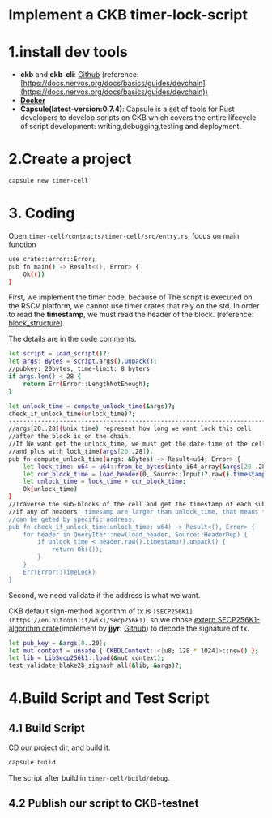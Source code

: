 # Implement a CKB timer-lock-script

# 1.install dev tools

- **ckb** and **ckb-cli**: [Github](https://github.com/nervosnetwork/ckb/releases) (reference: [https://docs.nervos.org/docs/basics/guides/devchain](https://docs.nervos.org/docs/basics/guides/devchain))
- **[Docker](https://docs.docker.com/get-docker/)**
- **Capsule(latest-version:0.7.4)**: Capsule is a set of tools for Rust developers to develop scripts on CKB which covers the entire lifecycle of script development: writing,debugging,testing and deployment.

# 2.Create a project

```bash
capsule new timer-cell
```

# 3. Coding

Open `timer-cell/contracts/timer-cell/src/entry.rs`, focus on main function

```bash
use crate::error::Error;
pub fn main() -> Result<(), Error> {
    Ok(())
}
```

First, we implement the timer code, because of The script is executed on the RSCV platform, we cannot use timer crates that rely on the std. In order to read the **timestamp**, we must read the header of the block. (reference: [block_structure](https://github.com/nervosnetwork/rfcs/blob/master/rfcs/0027-block-structure/0027-block-structure.md)).

The details are in the code comments.

```bash
let script = load_script()?;
let args: Bytes = script.args().unpack();
//pubkey: 20bytes, time-limit: 8 byters
if args.len() < 28 {
    return Err(Error::LengthNotEnough);
}

let unlock_time = compute_unlock_time(&args)?;
check_if_unlock_time(unlock_time)?;
------------------------------------------------------------------------------------
//args[20..28](Unix time) represent how long we want lock this cell 
//after the block is on the chain.
//If We want get the unlock_time, we must get the date-time of the cell
//and plus with lock_time(args[20..28]).
pub fn compute_unlock_time(args: &Bytes) -> Result<u64, Error> {
    let lock_time: u64 = u64::from_be_bytes(into_i64_array(&args[20..28])?);
    let cur_block_time = load_header(0, Source::Input)?.raw().timestamp().unpack();
    let unlock_time = lock_time + cur_block_time;
    Ok(unlock_time)
}
//Traverse the sub-blocks of the cell and get the timestamp of each sub-block.
//if any of headers' timesamp are larger than unlock_time, that means the cell
//can be geted by specific address.
pub fn check_if_unlock_time(unlock_time: u64) -> Result<(), Error> {
    for header in QueryIter::new(load_header, Source::HeaderDep) {
        if unlock_time < header.raw().timestamp().unpack() {
            return Ok(());
        }
    }
    Err(Error::TimeLock)
}
```

Second, we need validate if the address is what we want.

CKB default sign-method algorithm of tx is `[SECP256K1](https://en.bitcoin.it/wiki/Secp256k1)`, so we chose [extern SECP256K1-algorithm crate](https://github.com/jjyr/ckb-dynamic-loading-secp256k1/tree/master/contracts/ckb-dynamic-loading-secp256k1)(implement by **jjyr:** [Github](https://github.com/jjyr)) to decode the signature of tx.

```bash
let pub_key = &args[0..20];
let mut context = unsafe { CKBDLContext::<[u8; 128 * 1024]>::new() };
let lib = LibSecp256k1::load(&mut context);
test_validate_blake2b_sighash_all(&lib, &args)?;
```

# 4.Build Script and Test Script

## 4.1 Build Script

CD our project dir, and build it.

```bash
capsule build
```

The script after build in `timer-cell/build/debug`.

## 4.2 Publish our script to CKB-testnet
